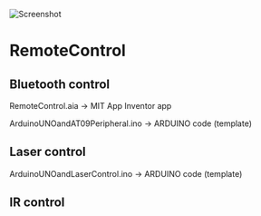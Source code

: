 ![Screenshot](screenshot.png)
# RemoteControl
## Bluetooth control

RemoteControl.aia -> MIT App Inventor app

ArduinoUNOandAT09Peripheral.ino -> ARDUINO code (template)

## Laser control

ArduinoUNOandLaserControl.ino -> ARDUINO code (template)

## IR control
